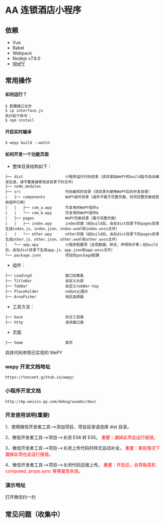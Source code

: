 # AA 连锁酒店小程序

## 依赖

- Vue
- Babel
- Webpack
- Nodejs v7.9.0
- [WePY](https://tencent.github.io/wepy/)

## 常用操作

#### 如何运行？

```
$ 配置接口文件
$ cp interface.js
执行如下命令：
$ npm install
```

#### 开启实时编译

```
$ wepy build --watch
```

#### 如何开发一个功能页面

- 整体目录结构如下：

```
├── dist                   小程序运行代码目录（该目录由WePY的build指令自动编译生成，请不要直接修改该目录下的文件）
├── node_modules
├── src                    代码编写的目录（该目录为使用WePY后的开发目录）
|   ├── components         WePY组件目录（组件不属于完整页面，仅供完整页面或其他组件引用）
|   |   ├── com_a.wpy      可复用的WePY组件a
|   |   └── com_b.wpy      可复用的WePY组件b
|   ├── pages              WePY页面目录（属于完整页面）
|   |   ├── index.wpy      index页面（经build后，会在dist目录下的pages目录生成index.js、index.json、index.wxml和index.wxss文件）
|   |   └── other.wpy      other页面（经build后，会在dist目录下的pages目录生成other.js、other.json、other.wxml和other.wxss文件）
|   └── app.wpy            小程序配置项（全局数据、样式、声明钩子等；经build后，会在dist目录下生成app.js、app.json和app.wxss文件）
└── package.json           项目的package配置
```

- 组件：

```
├── LoadingX               窗口加载条
├── TitleBar               自定义头部
├── TabBar                 自定义tabBar-top
├── Placeholder            noData展示
├── AreaPicker             地区选择器
```

- 工具方法：

```
├── base                   综合工具类
├── http                   请求接口类
```

- 页面

```
├── home                   首页
```

具体代码参照已实现的 WePY

### wepy 开发文档地址

    https://tencent.github.io/wepy/

### 小程序开发文档

    http://mp.weixin.qq.com/debug/wxadoc/dev/

### 开发使用说明(重要)

1、使用微信开发者工具-->添加项目，项目目录请选择 dist 目录。

2、微信开发者工具-->项目-->关闭 ES6 转 ES5。 <font color=red>重要：漏掉此项会运行报错。</font>

3、微信开发者工具-->项目-->关闭上传代码时样式自动补全。 <font color=red>重要：某些情况下漏掉此项也会运行报错。</font>

4、微信开发者工具-->项目-->关闭代码压缩上传。 <font color=red>重要：开启后，会导致真机 computed, props.sync 等等属性失效。</font>

### 演示地址

打开微信扫一扫

## 常见问题（收集中）
